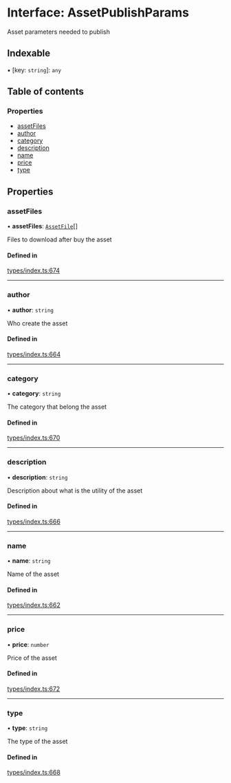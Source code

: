 # Interface: AssetPublishParams

Asset parameters needed to publish

## Indexable

▪ [key: `string`]: `any`

## Table of contents

### Properties

- [assetFiles](AssetPublishParams.md#assetfiles)
- [author](AssetPublishParams.md#author)
- [category](AssetPublishParams.md#category)
- [description](AssetPublishParams.md#description)
- [name](AssetPublishParams.md#name)
- [price](AssetPublishParams.md#price)
- [type](AssetPublishParams.md#type)

## Properties

### assetFiles

• **assetFiles**: [`AssetFile`](AssetFile.md)[]

Files to download after buy the asset

#### Defined in

[types/index.ts:674](https://github.com/nevermined-io/components-catalog/blob/830d916/lib/src/types/index.ts#L674)

___

### author

• **author**: `string`

Who create the asset

#### Defined in

[types/index.ts:664](https://github.com/nevermined-io/components-catalog/blob/830d916/lib/src/types/index.ts#L664)

___

### category

• **category**: `string`

The category that belong the asset

#### Defined in

[types/index.ts:670](https://github.com/nevermined-io/components-catalog/blob/830d916/lib/src/types/index.ts#L670)

___

### description

• **description**: `string`

Description about what is the utility of the asset

#### Defined in

[types/index.ts:666](https://github.com/nevermined-io/components-catalog/blob/830d916/lib/src/types/index.ts#L666)

___

### name

• **name**: `string`

Name of the asset

#### Defined in

[types/index.ts:662](https://github.com/nevermined-io/components-catalog/blob/830d916/lib/src/types/index.ts#L662)

___

### price

• **price**: `number`

Price of the asset

#### Defined in

[types/index.ts:672](https://github.com/nevermined-io/components-catalog/blob/830d916/lib/src/types/index.ts#L672)

___

### type

• **type**: `string`

The type of the asset

#### Defined in

[types/index.ts:668](https://github.com/nevermined-io/components-catalog/blob/830d916/lib/src/types/index.ts#L668)

